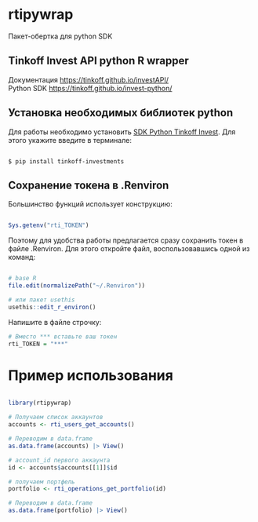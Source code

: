 # rtipywrap
Пакет-обертка для python SDK

## Tinkoff Invest API python R wrapper
Документация https://tinkoff.github.io/investAPI/  
Python SDK https://tinkoff.github.io/invest-python/

## Установка необходимых библиотек python
Для работы необходимо установить [SDK Python Tinkoff Invest](https://tinkoff.github.io/invest-python/). Для этого укажите введите в терминале: 

```shell

$ pip install tinkoff-investments

```



## Сохранение токена в .Renviron

Большинство функций использует конструкцию: 
```r 

Sys.getenv("rti_TOKEN")

```
Поэтому для удобства работы предлагается сразу сохранить токен в файле .Renviron. Для этого откройте файл, воспользовавшись одной из команд: 

```r 

# base R
file.edit(normalizePath("~/.Renviron"))

# или пакет usethis
usethis::edit_r_environ()

```
Напишите в файле строчку: 
```r 
# Вместо *** вставьте ваш токен 
rti_TOKEN = "***"

```

# Пример использования

```r

library(rtipywrap)

# Получаем список аккаунтов 
accounts <- rti_users_get_accounts()

# Переводим в data.frame
as.data.frame(accounts) |> View()

# account_id первого аккаунта 
id <- accounts$accounts[[1]]$id

# получаем портфель 
portfolio <- rti_operations_get_portfolio(id)

# Переводим в data.frame
as.data.frame(portfolio) |> View()

```